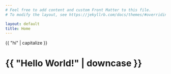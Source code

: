 ```yaml
---
# Feel free to add content and custom Front Matter to this file.
# To modify the layout, see https://jekyllrb.com/docs/themes/#overriding-theme-defaults

layout: default
title: Home
---
```


{{ "hi" | capitalize }}

<h1>{{ "Hello World!" | downcase }}</h1>

